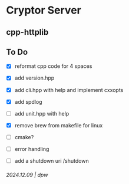 # Cryptor Server

## cpp-httplib

## To Do

* [x] reformat cpp code for 4 spaces
* [x] add version.hpp
* [x] add cli.hpp with help and implement cxxopts
* [x] add spdlog 
* [ ] add unit.hpp with help
* [x] remove brew from makefile for linux
* [ ] cmake?
* [ ] error handling
* [ ] add a shutdown uri /shutdown


###### 2024.12.09 | dpw
